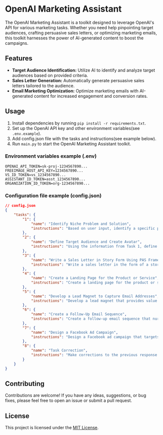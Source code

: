 # OpenAI Marketing Assistant

The OpenAI Marketing Assistant is a toolkit designed to leverage OpenAI's API for various marketing tasks. Whether you need help pinpointing target audiences, crafting persuasive sales letters, or optimizing marketing emails, this toolkit harnesses the power of AI-generated content to boost the campaigns.

## Features

- **Target Audience Identification:** Utilize AI to identify and analyze target audiences based on provided criteria.
- **Sales Letter Generation:** Automatically generate persuasive sales letters tailored to the audience.
- **Email Marketing Optimization:** Optimize marketing emails with AI-generated content for increased engagement and conversion rates.

## Usage

1. Install dependencies by running `pip install -r requirements.txt`.
2. Set up the OpenAI API key and other environment variables(see `.env.example`).
3. Add config.json file with the tasks and instructions(see example below).
4. Run `main.py` to start the OpenAI Marketing Assistant toolkit.

### Environment variables example (.env)

```env
OPENAI_API_TOKEN=sk-proj-1234567890...
FREEIMAGE_HOST_API_KEY=1234567890...
VS_ID_TOKEN=vs_1234567890...
ASSISTANT_ID_TOKEN=asst_1234567890...
ORGANIZATION_ID_TOKEN=org-1234567890...
```

### Configuration file example (config.json)

```json
// config.json
{
    "tasks": {
        "1": {
            "name": "Identify Niche Problem and Solution",
            "instructions": "Based on user input, identify a specific problem within a niche and propose a solution that product or service addresses. Provide a brief description of both the problem and how the product or service can solve it."
        },
        "2": {
            "name": "Define Target Audience and Create Avatar",
            "instructions": "Using the information from Task 1, define the target audience and create a detailed avatar. Include demographics, psychographics, and any other relevant details."
        },
        "3": {
            "name": "Write a Sales Letter in Story Form Using PAS Framework",
            "instructions": "Write a sales letter in the form of a story using the Problem-Agitate-Solution (PAS) framework. The story should address the problem identified in Tasks 1 and 2 and demonstrate how the product or service can provide a solution."
        },
        "4": {
            "name": "Create a Landing Page for the Product or Service",
            "instructions": "Create a landing page for the product or service that includes a headline, subheadline, call-to-action, and any other relevant information. The landing page should be designed to convert visitors into leads or customers."
        },
        "5": {
            "name": "Develop a Lead Magnet to Capture Email Addresses",
            "instructions": "Develop a lead magnet that provides value to the target audience and captures email addresses. The lead magnet should be related to the product or service and encourage visitors to sign up for more information."
        },
        "6": {
            "name": "Create a Follow-Up Email Sequence",
            "instructions": "Create a follow-up email sequence that nurtures leads and encourages them to take the desired action. The sequence should include a series of emails that provide value, build trust, and address objections."
        },
        "7": {
            "name": "Design a Facebook Ad Campaign",
            "instructions": "Design a Facebook ad campaign that targets the defined audience and drives traffic to the landing page. The campaign should include ad copy, images, and targeting options that are relevant to the target audience."
        },
        "8": {
            "name": "Task Correction",
            "instructions": "Make corrections to the previous response based on user input"
        }
    }
}
```

## Contributing

Contributions are welcome! If you have any ideas, suggestions, or bug fixes, please feel free to open an issue or submit a pull request.

## License

This project is licensed under the [MIT License](LICENSE).

